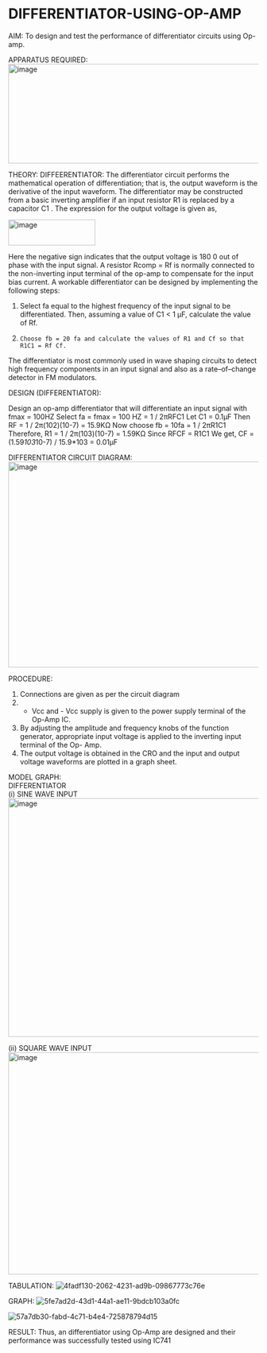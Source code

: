 # DIFFERENTIATOR-USING-OP-AMP

AIM:
To design and test the performance of differentiator circuits using Op-amp.

APPARATUS REQUIRED:
<img width="711" height="200" alt="image" src="https://github.com/user-attachments/assets/bb2d2881-17e3-4c7d-bbb1-ad332bbbc5c9" />

THEORY:
DIFFEERENTIATOR:
The differentiator circuit performs the mathematical operation of differentiation; that is, the output waveform is the derivative of the input waveform. The differentiator may be constructed from a basic inverting amplifier if an input resistor R1 is replaced by a capacitor C1 . The expression for the output voltage is given as,

<img width="175" height="52" alt="image" src="https://github.com/user-attachments/assets/5577dd59-b261-43e8-852e-28c4a9bfea20" />

Here the negative sign indicates that the output voltage is 180 0 out of phase with the input signal. A resistor Rcomp = Rf is normally connected to the non-inverting input terminal of the op-amp to compensate for the input bias current. A workable differentiator can be designed by implementing the following steps:
1.	Select fa equal to the highest frequency of the input signal to be differentiated. Then, assuming a value of C1 < 1 µF, calculate the value of Rf.
2.	   Choose fb = 20 fa and calculate the values of R1 and Cf so that R1C1 = Rf Cf.

The differentiator is most commonly used in wave shaping circuits to detect high frequency components in an input signal and also as a rate–of–change detector in FM modulators.

DESIGN (DIFFERENTIATOR):

Design an op-amp differentiator that will differentiate an input signal with fmax = 100HZ
Select fa = fmax = 100 HZ = 1 / 2πRFC1
Let C1 = 0.1μF
Then RF = 1 / 2π(102)(10-7)
                = 15.9KΩ
Now choose fb = 10fa = 1 / 2πR1C1
Therefore, R1 = 1 / 2π(103)(10-7)
         		= 1.59KΩ
Since RFCF = R1C1
We get, CF = (1.59*103*10-7) / 15.9*103
       = 0.01μF

DIFFERENTIATOR  CIRCUIT DIAGRAM:
<img width="759" height="414" alt="image" src="https://github.com/user-attachments/assets/ed2d11b0-7ae1-4526-b4f6-27014619c24a" />

PROCEDURE:
1. Connections are given as per the circuit diagram
2. + Vcc and - Vcc supply is given to the power supply terminal of the Op-Amp IC.
3. By adjusting the amplitude and frequency knobs of the function generator, appropriate input voltage is applied to the inverting input terminal of the Op- Amp.
4. The output voltage is obtained in the CRO and the input and output voltage waveforms are plotted in a graph sheet.

MODEL GRAPH:  
DIFFERENTIATOR          
(i) SINE WAVE INPUT
<img width="688" height="480" alt="image" src="https://github.com/user-attachments/assets/5a790cb8-1a8b-4990-b599-3c7680c24545" />

(ii) SQUARE WAVE INPUT
<img width="757" height="447" alt="image" src="https://github.com/user-attachments/assets/3bb38583-c020-43ad-8b15-c03f1f545842" />

TABULATION:
![4fadf130-2062-4231-ad9b-09867773c76e](https://github.com/user-attachments/assets/4453b2ff-6ac4-40fe-9808-c797dc5a6610)


GRAPH:
![5fe7ad2d-43d1-44a1-ae11-9bdcb103a0fc](https://github.com/user-attachments/assets/7265e20e-8b4c-48f2-a539-6e2da83ed381)

![57a7db30-fabd-4c71-b4e4-725878794d15](https://github.com/user-attachments/assets/09877d32-ed1d-4a0e-b294-459cd00c2818)

RESULT:
Thus, an differentiator using Op-Amp are designed and their performance was successfully tested using IC741
